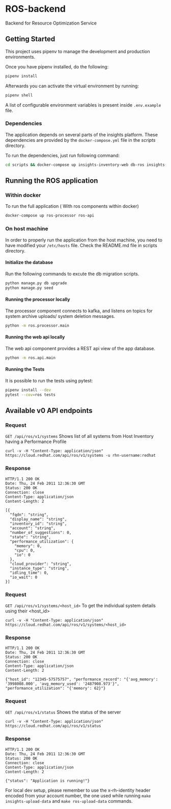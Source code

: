 # ROS-backend

Backend for Resource Optimization Service


## Getting Started

This project uses pipenv to manage the development and production environments.

Once you have pipenv installed, do the following:

```bash
pipenv install
```
Afterwards you can activate the virtual environment by running:
```bash
pipenv shell
```

A list of configurable environment variables is present inside `.env.example` file.

### Dependencies
The application depends on several parts of the insights platform. These dependencies are provided by the 
`docker-compose.yml` file in the *scripts* directory.

To run the dependencies, just run following command:
```bash
cd scripts && docker-compose up insights-inventory-web db-ros insights-engine
```
## Running the ROS application
### Within docker
To run the full application ( With ros components within docker)
```bash
docker-compose up ros-processor ros-api
```

### On host machine
In order to properly run the application from the host machine, you need to have modified your `/etc/hosts` file. Check the
README.md file in scripts directory.

#### Initialize the database
Run the following commands to excute the db migration scripts.
```bash
python manage.py db upgrade
python manage.py seed 
```

#### Running the processor locally
The processor component connects to kafka, and listens on topics for system archive uploads/ system deletion messages.
```bash
python -m ros.processor.main
```

#### Running the web api locally
The web api component provides a REST api view of the app database.
```bash
python -m ros.api.main
```

#### Running the Tests
It is possible to run the tests using pytest:
```bash
pipenv install --dev
pytest --cov=ros tests
```

## Available v0 API endpoints

### Request
`GET /api/ros/v1/systems` Shows list of all systems from Host Inventory having a Performance Profile

    curl -v -H "Content-Type: application/json" https://cloud.redhat.com/api/ros/v1/systems -u rhn-username:redhat

### Response

    HTTP/1.1 200 OK
    Date: Thu, 24 Feb 2011 12:36:30 GMT
    Status: 200 OK
    Connection: close
    Content-Type: application/json
    Content-Length: 2

    [{
      "fqdn": "string",
      "display_name": "string",
      "inventory_id": "string",
      "account": "string",
      "number_of_suggestions": 0,
      "state": "string",
      "performance_utilization": {
        "memory": 0,
        "cpu": 0,
        "io": 0
      },
      "cloud_provider": "string",
      "instance_type": "string",
      "idling_time": 0,
      "io_wait": 0
    }]


### Request
`GET /api/ros/v1/systems/<host_id>` To get the individual system details using their <host_id>

    curl -v -H "Content-Type: application/json" https://cloud.redhat.com/api/ros/v1/systems/<host_id>

### Response

    HTTP/1.1 200 OK
    Date: Thu, 24 Feb 2011 12:36:30 GMT
    Status: 200 OK
    Connection: close
    Content-Type: application/json
    Content-Length: 2

    {"host_id": "12345-57575757", "performance_record": "{'avg_memory': '3998008.000', 'avg_memory_used': '2487908.973'}", "performance_utilization": "{'memory': 62}"}


### Request
`GET /api/ros/v1/status` Shows the status of the server

    curl -v -H "Content-Type: application/json" https://cloud.redhat.com/api/ros/v1/status

### Response

    HTTP/1.1 200 OK
    Date: Thu, 24 Feb 2011 12:36:30 GMT
    Status: 200 OK
    Connection: close
    Content-Type: application/json
    Content-Length: 2

    {"status": "Application is running!"}


For local dev setup, please remember to use the x-rh-identity header encoded from your account number, the one used while running `make insights-upload-data` and `make ros-upload-data` commands.

